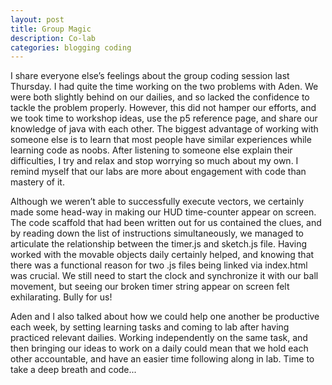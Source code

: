 ```yaml
---
layout: post
title: Group Magic
description: Co-lab
categories: blogging coding
---
```

I share everyone else’s feelings about the group coding session last Thursday. I had quite the time working on the two problems with Aden. We were both slightly behind on our dailies, and so lacked the confidence to tackle the problem properly. However, this did not hamper our efforts, and we took time to workshop ideas, use the p5 reference page, and share our knowledge of java with each other. The biggest advantage of working with someone else is to learn that most people have similar experiences while learning code as noobs. After listening to someone else explain their difficulties, I try and relax and stop worrying so much about my own. I remind myself that our labs are more about engagement with code than mastery of it.

Although we weren’t able to successfully execute vectors, we certainly made some head-way in making our HUD time-counter appear on screen. The code scaffold that had been written out for us contained the clues, and by reading down the list of instructions simultaneously, we managed to articulate the relationship between the timer.js and sketch.js file. Having worked with the movable objects daily certainly helped, and knowing that there was a functional reason for two .js files being linked via index.html was crucial. We still need to start the clock and synchronize it with our ball movement, but seeing our broken timer string appear on screen felt exhilarating. Bully for us!

Aden and I also talked about how we could help one another be productive each week, by setting learning tasks and coming to lab after having practiced relevant dailies. Working independently on the same task, and then bringing our ideas to work on a daily could mean that we hold each other accountable, and have an easier time following along in lab. Time to take a deep breath and code...

